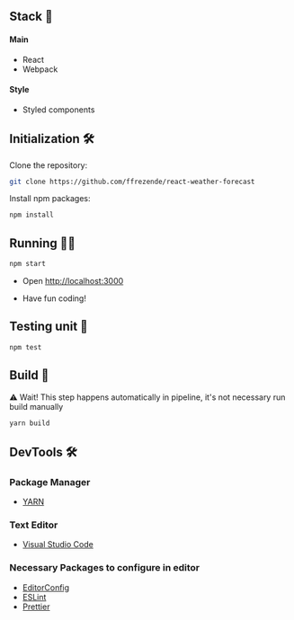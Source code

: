 ## Stack 🥞

#### Main

- React
- Webpack

#### Style

- Styled components

## Initialization 🛠

Clone the repository:

```sh
git clone https://github.com/ffrezende/react-weather-forecast
```

Install npm packages:

```sh
npm install
```

## Running 👨‍💻

```sh
npm start
```

- Open [http://localhost:3000](http://localhost:3000)

- Have fun coding!

## Testing unit 🧪

```sh
npm test
```

## Build 🚀

⚠️ Wait! This step happens automatically in pipeline, it's not necessary run build manually

```sh
yarn build
```

## DevTools 🛠

### Package Manager

- [YARN](https://yarnpkg.com/)

### Text Editor

- [Visual Studio Code](http://code.visualstudio.com)

### Necessary Packages to configure in editor

- [EditorConfig](http://editorconfig.org)
- [ESLint](https://eslint.org/)
- [Prettier](https://prettier.io/)
